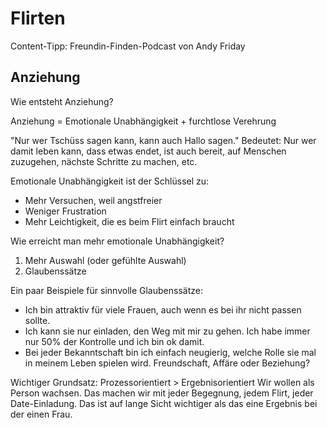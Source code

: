 # Flirten

Content-Tipp: Freundin-Finden-Podcast von Andy Friday

## Anziehung

Wie entsteht Anziehung?

Anziehung = Emotionale Unabhängigkeit + furchtlose Verehrung

"Nur wer Tschüss sagen kann, kann auch Hallo sagen." Bedeutet: Nur wer damit leben kann, dass etwas endet, ist auch bereit, auf Menschen zuzugehen, nächste Schritte zu machen, etc.

Emotionale Unabhängigkeit ist der Schlüssel zu:
- Mehr Versuchen, weil angstfreier
- Weniger Frustration
- Mehr Leichtigkeit, die es beim Flirt einfach braucht

Wie erreicht man mehr emotionale Unabhängigkeit?
1. Mehr Auswahl (oder gefühlte Auswahl)
2. Glaubenssätze

Ein paar Beispiele für sinnvolle Glaubenssätze:
- Ich bin attraktiv für viele Frauen, auch wenn es bei ihr nicht passen sollte.
- Ich kann sie nur einladen, den Weg mit mir zu gehen. Ich habe immer nur 50% der Kontrolle und ich bin ok damit.
- Bei jeder Bekanntschaft bin ich einfach neugierig, welche Rolle sie mal in meinem Leben spielen wird. Freundschaft, Affäre oder Beziehung?

Wichtiger Grundsatz: Prozessorientiert > Ergebnisorientiert
Wir wollen als Person wachsen. Das machen wir mit jeder Begegnung, jedem Flirt, jeder Date-Einladung. Das ist auf lange Sicht wichtiger als das eine Ergebnis bei der einen Frau.

